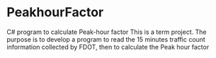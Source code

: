 # PeakhourFactor
C# program to calculate Peak-hour factor
This is a term project. The purpose is to develop a program to read the 15 minutes traffic count information collected by FDOT, then to calculate the Peak hour factor 
